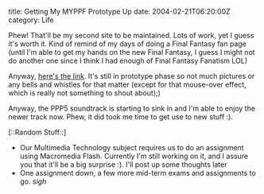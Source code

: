 title: Getting My MYPPF Prototype Up
date: 2004-02-21T06:20:00Z
category: Life

Phew! That'll be my second site to be maintained. Lots of work, yet I guess it's worth it. Kind of remind of my days of doing a Final Fantasy fan page (until I'm able to get my hands on the new Final Fantasy, I guess I might not do another one since I think I had enough of Final Fantasy Fanatism LOL)

Anyway, [here's the link](http://myppf.topcities.com/). It's still in prototype phase so not much pictures or any bells and whistles for that matter (except for that mouse-over effect, which is really not something to shout about);)

Anyway, the PPP5 soundtrack is starting to sink in and I'm able to enjoy the newer track now. Phew, it did took me time to get use to new stuff :).

[::Random Stuff::]

- Our Multimedia Technology subject requires us to do an assignment using Macromedia Flash. Currently I'm still working on it, and I assure you that it'll be a big surprise :). I'll post up some thoughts later
- One assignment down, a few more mid-term exams and assignments to go. *sigh*

